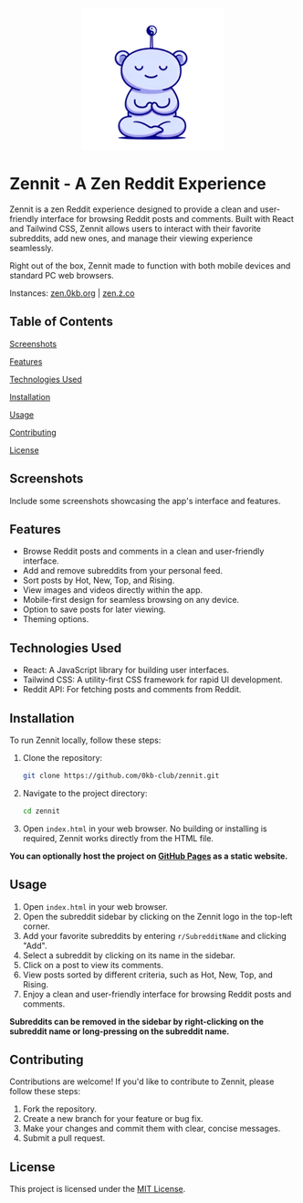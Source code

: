 <p align="center"><img src="assets\favicon\favicon.svg" height="250" width="250"/></p>

# Zennit - A Zen Reddit Experience

Zennit is a zen Reddit experience designed to provide a clean and user-friendly interface for browsing Reddit posts and comments. Built with React and Tailwind CSS, Zennit allows users to interact with their favorite subreddits, add new ones, and manage their viewing experience seamlessly.

Right out of the box, Zennit made to function with both mobile devices and standard PC web browsers.

Instances: [zen.0kb.org](https://zen.0kb.org/) | [zen.ż.co](https://zen.ż.co/)

## Table of Contents

[Screenshots](#screenshots)

[Features](#features)

[Technologies Used](#technologies_used)

[Installation](#installation)

[Usage](#usage)

[Contributing](#contributing)

[License](#license)

## Screenshots

Include some screenshots showcasing the app's interface and features.

## Features

-   Browse Reddit posts and comments in a clean and user-friendly interface.
-   Add and remove subreddits from your personal feed.
-   Sort posts by Hot, New, Top, and Rising.
-   View images and videos directly within the app.
-   Mobile-first design for seamless browsing on any device.
-   Option to save posts for later viewing.
-   Theming options.

## Technologies Used

-   React: A JavaScript library for building user interfaces.
-   Tailwind CSS: A utility-first CSS framework for rapid UI development.
-   Reddit API: For fetching posts and comments from Reddit.

## Installation

To run Zennit locally, follow these steps:

1.  Clone the repository:
    ```bash
    git clone https://github.com/0kb-club/zennit.git
    ```
2.  Navigate to the project directory:
    ```bash
    cd zennit
    ```
3.  Open `index.html` in your web browser. No building or installing is required, Zennit works directly from the HTML file.

**You can optionally host the project on [GitHub Pages](https://pages.github.com/) as a static website.**

## Usage
1. Open `index.html` in your web browser.
2. Open the subreddit sidebar by clicking on the Zennit logo in the top-left corner.
3. Add your favorite subreddits by entering `r/SubredditName` and clicking "Add".
4. Select a subreddit by clicking on its name in the sidebar.
5. Click on a post to view its comments.
6. View posts sorted by different criteria, such as Hot, New, Top, and Rising.
7. Enjoy a clean and user-friendly interface for browsing Reddit posts and comments.

__Subreddits can be removed in the sidebar by right-clicking on the subreddit name or long-pressing on the subreddit name.__

## Contributing

Contributions are welcome! If you'd like to contribute to Zennit, please follow these steps:

1.  Fork the repository.
2.  Create a new branch for your feature or bug fix.
3.  Make your changes and commit them with clear, concise messages.
4.  Submit a pull request.

## License

This project is licensed under the [MIT License](LICENSE).